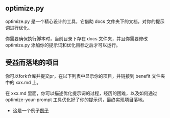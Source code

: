 ## optimize.py

optimize.py 是一个精心设计的工具，它借助 docs 文件夹下的文档，对你的提示词进行优化。

你需要确保执行脚本时，当前目录下存在 docs 文件夹，并且你需要修改 optimize.py 添加你的提示词和优化目标之后才可以运行。

## 受益而落地的项目

你可以fork仓库并提交pr，在以下列表中显示你的项目，并链接到 benefit 文件夹中的 xxx.md 上。

在 xxx.md 里面，你可以描述优化提示词的过程，经历的困难，以及如何通过 optimize-your-prompt 工具优化好了你的提示词，最终实现项目落地。

- 这是一个例子[例子](benefit/例子.md)
